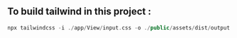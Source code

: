 ## To build tailwind in this project :

```php
npx tailwindcss -i ./app/View/input.css -o ./public/assets/dist/output.css --watch --minify
```
